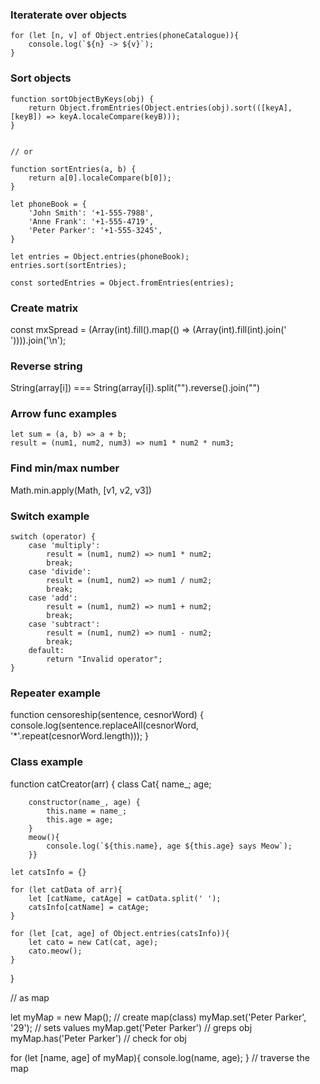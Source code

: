 ### Iteraterate over objects
    for (let [n, v] of Object.entries(phoneCatalogue)){
        console.log(`${n} -> ${v}`);
    }

### Sort objects

    function sortObjectByKeys(obj) {
        return Object.fromEntries(Object.entries(obj).sort(([keyA], [keyB]) => keyA.localeCompare(keyB)));
    }


    // or

    function sortEntries(a, b) {
        return a[0].localeCompare(b[0]);
    }

    let phoneBook = {
        'John Smith': '+1-555-7988',
        'Anne Frank': '+1-555-4719',
        'Peter Parker': '+1-555-3245',
    }

    let entries = Object.entries(phoneBook);
    entries.sort(sortEntries);

    const sortedEntries = Object.fromEntries(entries);


### Create matrix
const mxSpread = (Array(int).fill().map(() => (Array(int).fill(int).join(' ')))).join('\n');

### Reverse string
String(array[i]) === String(array[i]).split("").reverse().join("")

### Arrow func examples
    let sum = (a, b) => a + b;
    result = (num1, num2, num3) => num1 * num2 * num3;

### Find min/max number
Math.min.apply(Math, [v1, v2, v3])

### Switch example
    switch (operator) {
        case 'multiply':
            result = (num1, num2) => num1 * num2;
            break;
        case 'divide':
            result = (num1, num2) => num1 / num2;
            break;
        case 'add':
            result = (num1, num2) => num1 + num2;
            break;
        case 'subtract':
            result = (num1, num2) => num1 - num2;
            break;
        default:
            return "Invalid operator";
    }

### Repeater example
function censoreship(sentence, cesnorWord) {
    console.log(sentence.replaceAll(cesnorWord, '*'.repeat(cesnorWord.length)));
}


### Class example
function catCreator(arr) {
    class Cat{
        name_;
        age;

        constructor(name_, age) {
            this.name = name_;
            this.age = age;
        }
        meow(){
            console.log(`${this.name}, age ${this.age} says Meow`);
        }}

    let catsInfo = {}

    for (let catData of arr){
        let [catName, catAge] = catData.split(' ');
        catsInfo[catName] = catAge;
    }

    for (let [cat, age] of Object.entries(catsInfo)){
        let cato = new Cat(cat, age);
        cato.meow();
    }
}

// as map

let myMap = new Map();  // create map(class)
myMap.set('Peter Parker', '29');  // sets values
myMap.get('Peter Parker')  // greps obj
myMap.has('Peter Parker')  // check for obj

for (let [name, age] of myMap){
    console.log(name, age);
}  // traverse the map
